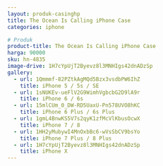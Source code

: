 ```yaml
---
layout: produk-casinghp
title: The Ocean Is Calling iPhone Case
categories: iphone

# Produk
product-title: The Ocean Is Calling iPhone Case
harga: 90000
sku: hn-4835
image-drive: 1H7cYpUjT2Byevz8l3MNHIgs42dnADzSp
gallery:
  - url: 1Qmmmf-82PZtkAgMQd5Bzx3vsdbPW6IhZ
    title: iPhone 5 / 5s / SE
  - url: 1sNUKEv-ueFlV2G9WimhVgbcbG2D9lA9r
    title: iPhone 6 / 6s
  - url: 15mlCUm_0_DW-RD5UaxU-Pn578UVO8hKC
    title: iPhone 6 Plus / 6s Plus
  - url: 1gmL4BnwKS5V7s2qyK1zfMcVlKbusOcwX
    title: iPhone 7 / 8
  - url: 1HH2yMubywI4MnOxbBc6-wVsSbCV9bsYo
    title: iPhone 7 Plus / 8 Plus
  - url: 1H7cYpUjT2Byevz8l3MNHIgs42dnADzSp
    title: iPhone X
---
```

